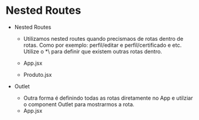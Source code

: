 # Nested Routes

* Nested Routes
  - Utilizamos nested routes quando precismaos de rotas dentro de rotas. Como por exemplo: perfil/editar e perfil/certificado e etc. Utilize o *\ para definir que existem outras rotas dentro. 

  - App.jsx
  <!--
  import { BrowserRouter, Routes, Route } from 'react-router-dom';
  import Home from './Home';
  import Sobre from './Sobre';
  import Login from './Login';
  import Produto from './Produto';
  import Header from './Header';
  import NaoEncontrada from './NaoEncontrada';

  const App = () => {
    return (
      <BrowserRouter>
        <Header />
        <Routes>
          <Route path="/" element={<Home />} />
          <Route path="sobre" element={<Sobre />} />
          <Route path="login" element={<Login />} />
          <Route path="produto/:id/*" element={<Produto />} />
          <Route path="*" element={<NaoEncontrada />} />
        </Routes>
      </BrowserRouter>
    );
  };
  -->

  - Produto.jsx
  <!-- 
  import { useParams, Route, Routes, NavLink } from 'react-router-dom';
  import ProdutoDescricao from './ProdutoDescricao';
  import ProdutoAvaliacao from './ProdutoAvaliacao';
  import ProdutoCustomizado from './ProdutoCustomizado';

  const Produto = () => {
    const params = useParams();

    return (
      <div>
        <h1>Produto: {params.id}</h1>
        <nav>
          <NavLink to="">Descrição</NavLink>
          <NavLink to="avaliacao">Avaliação</NavLink>
          <NavLink to="customizado">Customizado</NavLink>
        </nav>
        <Routes>
          <Route path="/" element={<ProdutoDescricao />} />
          <Route path="avaliacao" element={<ProdutoAvaliacao />} />
          <Route path="customizado" element={<ProdutoCustomizado />} />
        </Routes>
      </div>
    );
  };
  -->

* Outlet
  - Outra forma é definindo todas as rotas diretamente no App e utilziar o component Outlet para mostrarmos a rota. 
  <!-- 
  const Produto = () => {
  const params = useParams();

  return (
    <div>
      <h1>Produto: {params.id}</h1>
      <nav>
        <NavLink to="">Descrição</NavLink>
        <NavLink to="avaliacao">Avaliação</NavLink>
        <NavLink to="customizado">Customizado</NavLink>
      </nav>
      <Outlet />
    </div>
  );
  }; 
  -->

  - App.jsx
  <!-- 
  import { BrowserRouter, Routes, Route } from 'react-router-dom';
  import Home from './Home';
  import Sobre from './Sobre';
  import Login from './Login';
  import Produto from './Produto';
  import Header from './Header';
  import NaoEncontrada from './NaoEncontrada';
  import ProdutoDescricao from './ProdutoDescricao';
  import ProdutoAvaliacao from './ProdutoAvaliacao';
  import ProdutoCustomizado from './ProdutoCustomizado';

  const App = () => {
    return (
      <BrowserRouter>
        <Header />
        <Routes>
          <Route path="/" element={<Home />} />
          <Route path="sobre" element={<Sobre />} />
          <Route path="login" element={<Login />} />
          <Route path="produto/:id/*" element={<Produto />}>
            <Route path="/" element={<ProdutoDescricao />} />
            <Route path="avaliacao" element={<ProdutoAvaliacao />} />
            <Route path="customizado" element={<ProdutoCustomizado />} />
          </Route>
          <Route path="*" element={<NaoEncontrada />} />
        </Routes>
      </BrowserRouter>
    );
  }; 
  -->



